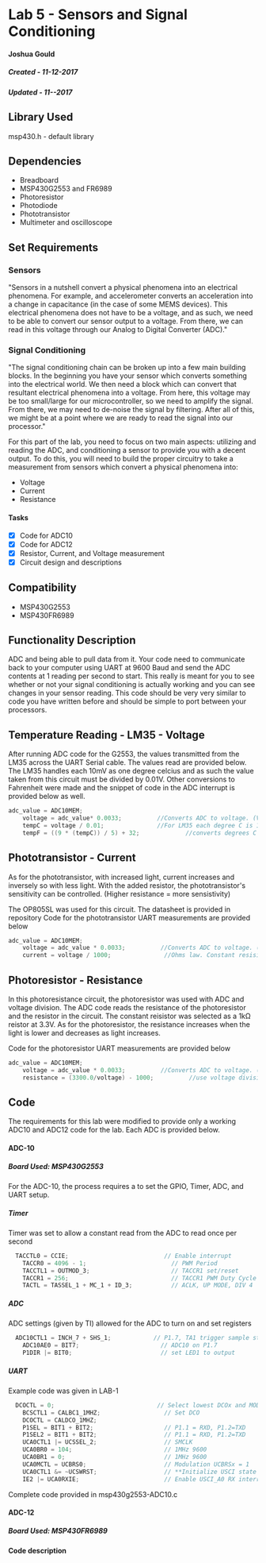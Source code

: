 ﻿# Lab 5 - Sensors and Signal Conditioning
#### Joshua Gould
##### Created - 11-12-2017
##### Updated - 11--2017

## Library Used
msp430.h - default library

## Dependencies
* Breadboard
* MSP430G2553 and FR6989
* Photoresistor
* Photodiode
* Phototransistor
* Multimeter and oscilloscope

## Set Requirements
### Sensors
"Sensors in a nutshell convert a physical phenomena into an electrical phenomena. For example, and accelerometer converts an acceleration into a change in capacitance (in the case of some MEMS devices). This electrical phenomena does not have to be a voltage, and as such, we need to be able to convert our sensor output to a voltage. From there, we can read in this voltage through our Analog to Digital Converter (ADC)."

### Signal Conditioning
"The signal conditioning chain can be broken up into a few main building blocks. In the beginning you have your sensor which converts something into the electrical world. We then need a block which can convert that resultant electrical phenomena into a voltage. From here, this voltage may be too small/large for our microcontroller, so we need to amplify the signal. From there, we may need to de-noise the signal by filtering. After all of this, we might be at a point where we are ready to read the signal into our processor."

For this part of the lab, you need to focus on two main aspects: utilizing and reading the ADC, and conditioning a sensor to provide you with a decent output. To do this, you will need to build the proper circuitry to take a measurement from sensors which convert a physical phenomena into:
* Voltage
* Current
* Resistance

#### Tasks
* [x] Code for ADC10
* [x] Code for ADC12
* [x] Resistor, Current, and Voltage measurement
* [x] Circuit design and descriptions

## Compatibility
* MSP430G2553
* MSP430FR6989

## Functionality Description

ADC and being able to pull data from it. Your code need to communicate back to your computer using UART at 9600 Baud and send the ADC contents at 1 reading per second to start. This really is meant for you to see whether or not your signal conditioning is actually working and you can see changes in your sensor reading. This code should be very very similar to code you have written before and should be simple to port between your processors.

## Temperature Reading - LM35 - Voltage
After running ADC code for the G2553, the values transmitted from the LM35 across the UART Serial cable.
The values read are provided below. The LM35 handles each 10mV as one degree celcius and as such the value taken from this circuit must be divided by 0.01V. Other conversions to Fahrenheit were made and the snippet of code in the ADC interrupt is provided below as well.

```C
adc_value = ADC10MEM;
	voltage = adc_value* 0.0033;          //Converts ADC to voltage. (Vref/2^10) = 0.0033 * ADC = voltage
	tempC = voltage / 0.01;               //For LM35 each degree C is 10mv (0.01V)
	tempF = ((9 * (tempC)) / 5) + 32;             //converts degrees C to degrees F
```

## Phototransistor - Current
As for the phototransistor, with increased light, current increases and inversely so with less light. With the added resistor, the phototransistor's sensitivity can be controlled. (Higher resistance = more sensistivity)

The OP805SL was used for this circuit. The datasheet is provided in repository
Code for the phototransistor UART measurements are provided below

```C
adc_value = ADC10MEM;
	voltage = adc_value * 0.0033;          //Converts ADC to voltage. (Vref/2^10) = 0.0033 * ADC = voltage
	current = voltage / 1000;               //Ohms law. Constant resisitor is 1kΩ
```
## Photoresistor - Resistance
In this photoresistance circuit, the photoresistor was used with ADC and voltage division.
The ADC code reads the resistance of the photoresistor and the resistor in the circuit. The constant reisistor was selected as a 1kΩ reistor at 3.3V. As for the photoresistor, the resistance increases when the light is lower and decreases as light increases.

Code for the photoresistor UART measurements are provided below

```C
adc_value = ADC10MEM;
	voltage = adc_value * 0.0033;          //Converts ADC to voltage. (Vref/2^10) = 0.0033 * ADC = voltage
	resistance = (3300.0/voltage) - 1000;          //use voltage division equation
```
## Code
The requirements for this lab were modified to provide only a working ADC10 and ADC12 code for the lab. Each ADC is provided below.

#### ADC-10
##### Board Used: MSP430G2553
For the ADC-10, the process requires a to set the GPIO, Timer, ADC, and UART setup.

##### Timer
Timer was set to allow a constant read from the ADC to read once per second

```C
  TACCTL0 = CCIE;                           // Enable interrupt
	TACCR0 = 4096 - 1;                        // PWM Period
	TACCTL1 = OUTMOD_3;                       // TACCR1 set/reset
	TACCR1 = 256;                             // TACCR1 PWM Duty Cycle
	TACTL = TASSEL_1 + MC_1 + ID_3;           // ACLK, UP MODE, DIV 4
```

##### ADC
ADC settings (given by TI) allowed for the ADC to turn on and set registers

```C
  ADC10CTL1 = INCH_7 + SHS_1;            // P1.7, TA1 trigger sample start
	ADC10AE0 = BIT7;                       // ADC10 on P1.7
	P1DIR |= BIT0;                         // set LED1 to output
```
##### UART
Example code was given in LAB-1 
```C
  DCOCTL = 0;                             // Select lowest DCOx and MODx settings
	BCSCTL1 = CALBC1_1MHZ;                  // Set DCO
	DCOCTL = CALDCO_1MHZ;
	P1SEL = BIT1 + BIT2;                    // P1.1 = RXD, P1.2=TXD
	P1SEL2 = BIT1 + BIT2;                   // P1.1 = RXD, P1.2=TXD
	UCA0CTL1 |= UCSSEL_2;                   // SMCLK
	UCA0BR0 = 104;                          // 1MHz 9600
	UCA0BR1 = 0;                            // 1MHz 9600
	UCA0MCTL = UCBRS0;                      // Modulation UCBRSx = 1
	UCA0CTL1 &= ~UCSWRST;                   // **Initialize USCI state machine**
	IE2 |= UCA0RXIE;                        // Enable USCI_A0 RX interrupt
```

Complete code provided in msp430g2553-ADC10.c

#### ADC-12
##### Board Used: MSP430FR6989

#### Code description


